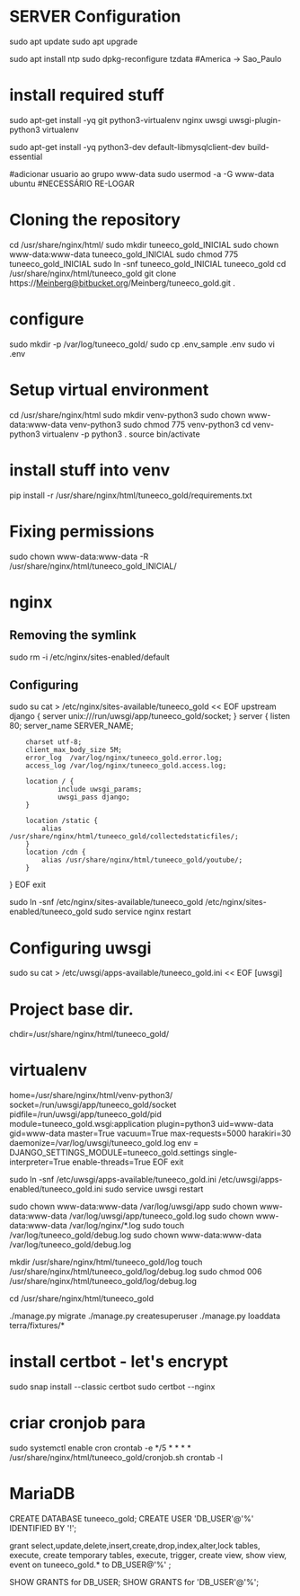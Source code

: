 # SERVER Configuration

sudo apt update
sudo apt upgrade

sudo apt install ntp
sudo dpkg-reconfigure tzdata #America -> Sao_Paulo

# install required stuff
sudo apt-get install -yq git python3-virtualenv nginx uwsgi uwsgi-plugin-python3 virtualenv

sudo apt-get install -yq python3-dev default-libmysqlclient-dev build-essential

#adicionar usuario ao grupo www-data
sudo usermod -a -G www-data ubuntu
#NECESSÁRIO RE-LOGAR

# Cloning the repository
cd /usr/share/nginx/html/
sudo mkdir tuneeco_gold_INICIAL
sudo chown www-data:www-data tuneeco_gold_INICIAL
sudo chmod 775 tuneeco_gold_INICIAL
sudo ln -snf tuneeco_gold_INICIAL tuneeco_gold
cd /usr/share/nginx/html/tuneeco_gold
git clone https://Meinberg@bitbucket.org/Meinberg/tuneeco_gold.git .

# configure
sudo mkdir -p /var/log/tuneeco_gold/
sudo cp .env_sample .env
sudo vi .env


# Setup virtual environment
cd /usr/share/nginx/html
sudo mkdir venv-python3
sudo chown www-data:www-data venv-python3
sudo chmod 775 venv-python3
cd venv-python3
virtualenv -p python3 .
source bin/activate

# install stuff into venv
pip install -r /usr/share/nginx/html/tuneeco_gold/requirements.txt

# Fixing permissions
sudo chown www-data:www-data -R /usr/share/nginx/html/tuneeco_gold_INICIAL/

# nginx
## Removing the symlink
sudo rm -i /etc/nginx/sites-enabled/default

## Configuring
sudo su
cat > /etc/nginx/sites-available/tuneeco_gold << EOF
upstream django {
        server unix:///run/uwsgi/app/tuneeco_gold/socket;
}
server {
        listen 80;
        server_name SERVER_NAME;

        charset utf-8;
        client_max_body_size 5M;
        error_log  /var/log/nginx/tuneeco_gold.error.log;
        access_log /var/log/nginx/tuneeco_gold.access.log;

        location / {
                include uwsgi_params;
                uwsgi_pass django;
        }

        location /static {
            alias /usr/share/nginx/html/tuneeco_gold/collectedstaticfiles/;
        }
        location /cdn {
            alias /usr/share/nginx/html/tuneeco_gold/youtube/;
        }
}
EOF
exit

sudo ln -snf /etc/nginx/sites-available/tuneeco_gold /etc/nginx/sites-enabled/tuneeco_gold
sudo service nginx restart


# Configuring uwsgi
sudo su
cat > /etc/uwsgi/apps-available/tuneeco_gold.ini << EOF
[uwsgi]
# Project base dir.
chdir=/usr/share/nginx/html/tuneeco_gold/
# virtualenv
home=/usr/share/nginx/html/venv-python3/
socket=/run/uwsgi/app/tuneeco_gold/socket
pidfile=/run/uwsgi/app/tuneeco_gold/pid
module=tuneeco_gold.wsgi:application
plugin=python3
uid=www-data
gid=www-data
master=True
vacuum=True
max-requests=5000
harakiri=30
daemonize=/var/log/uwsgi/tuneeco_gold.log
env = DJANGO_SETTINGS_MODULE=tuneeco_gold.settings
single-interpreter=True
enable-threads=True
EOF
exit

sudo ln -snf /etc/uwsgi/apps-available/tuneeco_gold.ini /etc/uwsgi/apps-enabled/tuneeco_gold.ini
sudo service uwsgi restart

sudo chown www-data:www-data /var/log/uwsgi/app
sudo chown www-data:www-data /var/log/uwsgi/app/tuneeco_gold.log
sudo chown www-data:www-data /var/log/nginx/*.log
sudo touch /var/log/tuneeco_gold/debug.log
sudo chown www-data:www-data /var/log/tuneeco_gold/debug.log

mkdir /usr/share/nginx/html/tuneeco_gold/log
touch /usr/share/nginx/html/tuneeco_gold/log/debug.log
sudo chmod 006 /usr/share/nginx/html/tuneeco_gold/log/debug.log

cd /usr/share/nginx/html/tuneeco_gold

./manage.py migrate
./manage.py createsuperuser
./manage.py loaddata terra/fixtures/*


# install certbot - let's encrypt
sudo snap install --classic certbot
sudo certbot --nginx

# criar cronjob para
sudo systemctl enable cron
crontab -e
*/5 * * * * /usr/share/nginx/html/tuneeco_gold/cronjob.sh
crontab -l

# MariaDB
CREATE DATABASE tuneeco_gold;
CREATE USER 'DB_USER'@'%' IDENTIFIED BY '!';

grant select,update,delete,insert,create,drop,index,alter,lock tables, execute, create temporary tables, execute, trigger, create view, show view, event on tuneeco_gold.* to DB_USER@'%' ;

SHOW GRANTS for DB_USER;
SHOW GRANTS for 'DB_USER'@'%';
